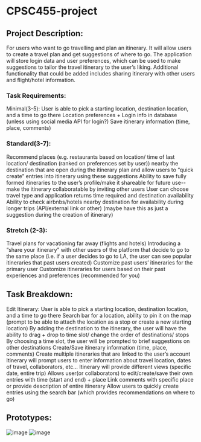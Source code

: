 # CPSC455-project
## Project Description:

For users who want to go travelling and plan an itinerary. It will allow users to create a travel plan and get suggestions of where to go. The application will store login data and user preferences, which can be used to make suggestions to tailor the travel itinerary to the user’s liking. Additional functionality that could be added includes sharing itinerary with other users and flight/hotel information.

### Task Requirements:
Minimal(3-5):
User is able to pick a starting location, destination location, and a time to go there
Location preferences + Login info in database (unless using social media API for login?)
Save itinerary information (time, place, comments)

### Standard(3-7):
Recommend places (e.g. restaurants based on location/ time of last location/ destination (ranked on preferences set by user)) nearby the destination that are open during the itinerary plan and allow users to “quick create” entries into itinerary using these suggestions
Ability to save fully formed itineraries to the user’s profile/make it shareable for future use-- make the itinerary collaboratable by inviting other users
User can choose travel type and application returns time required and destination availability
Ability to check airbnbs/hotels nearby destination for availability during longer trips (API/external link or other) (maybe have this as just a suggestion during the creation of itinerary)

### Stretch (2-3):
Travel plans for vacationing far away (flights and hotels)
Introducing a “share your itinerary” with other users of the platform that decide to go to the same place (i.e. if a user decides to go to LA, the user can see popular itineraries that past users created)
Customize past users’ itineraries for the primary user
Customize itineraries for users based on their past experiences and preferences (recommended for you)



## Task Breakdown:
Edit Itinerary: User is able to pick a starting location, destination location, and a time to go there
Search bar for a location, ability to pin it on the map (prompt to be able to attach the location as a stop or create a new starting location)
By adding the destination to the itinerary, the user will have the ability to drag + drop to time slot/ change the order of destinations/ stops
By choosing a time slot, the user will be prompted to brief suggestions on other destinations
Create/Save itinerary information (time, place, comments)
Create multiple itineraries that are linked to the user’s account
Itinerary will prompt users to enter information about travel location, dates of travel, collaborators, etc…
Itinerary will provide different views (specific date, entire trip)
Allows user(or collaborators) to edit/create/save their own entries with time (start and end) + place
Link comments with specific place or provide description of entire itinerary
Allow users to quickly create entries using the search bar (which provides recommendations on where to go)

## Prototypes: 
![image](https://user-images.githubusercontent.com/45836234/119914722-b2ce1200-bf15-11eb-976d-943d2b00ca87.png)
![image](https://user-images.githubusercontent.com/45836234/119914746-c8433c00-bf15-11eb-9cfc-3f1f57b5c5a6.png)


